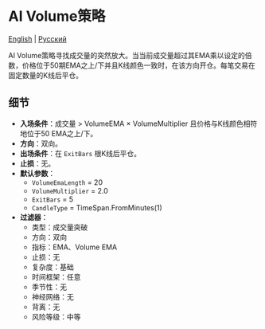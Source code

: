 # AI Volume策略
[English](README.md) | [Русский](README_ru.md)

AI Volume策略寻找成交量的突然放大。当当前成交量超过其EMA乘以设定的倍数，价格位于50期EMA之上/下并且K线颜色一致时，在该方向开仓。每笔交易在固定数量的K线后平仓。

## 细节

- **入场条件**：成交量 > VolumeEMA × VolumeMultiplier 且价格与K线颜色相符地位于50 EMA之上/下。
- **方向**：双向。
- **出场条件**：在 `ExitBars` 根K线后平仓。
- **止损**：无。
- **默认参数**：
  - `VolumeEmaLength` = 20
  - `VolumeMultiplier` = 2.0
  - `ExitBars` = 5
  - `CandleType` = TimeSpan.FromMinutes(1)
- **过滤器**：
  - 类型：成交量突破
  - 方向：双向
  - 指标：EMA、Volume EMA
  - 止损：无
  - 复杂度：基础
  - 时间框架：任意
  - 季节性：无
  - 神经网络：无
  - 背离：无
  - 风险等级：中等

